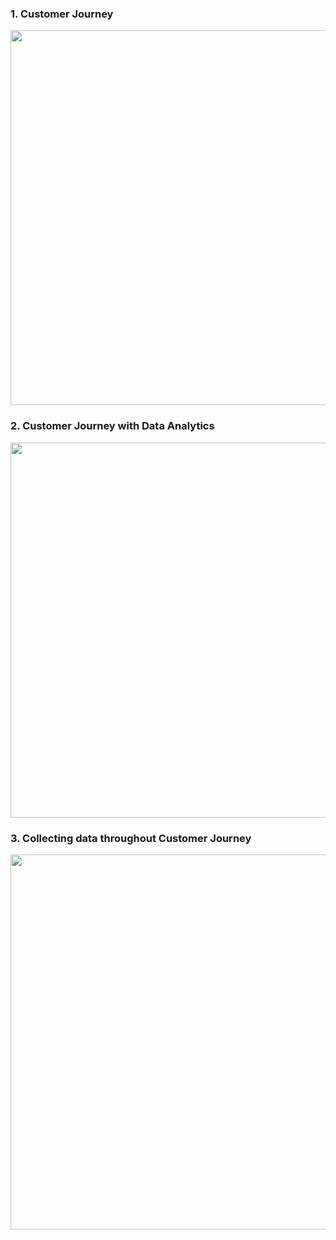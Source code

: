 ### 1. Customer Journey

<img src="https://github.com/yakonaru/BADS7105/blob/main/Homework%2004%20%E2%80%93%20Customer%20Journey/image/customerjourney.png" width="1000" height="600" />

### 2. Customer Journey with Data Analytics

<img src="https://github.com/yakonaru/BADS7105/blob/main/Homework%2004%20%E2%80%93%20Customer%20Journey/image/Datanalysis.png" width="1000" height="600" />

### 3. Collecting data throughout Customer Journey

<img src="https://github.com/yakonaru/BADS7105/blob/main/Homework%2004%20%E2%80%93%20Customer%20Journey/image/collectdata.png" width="1000" height="600" />